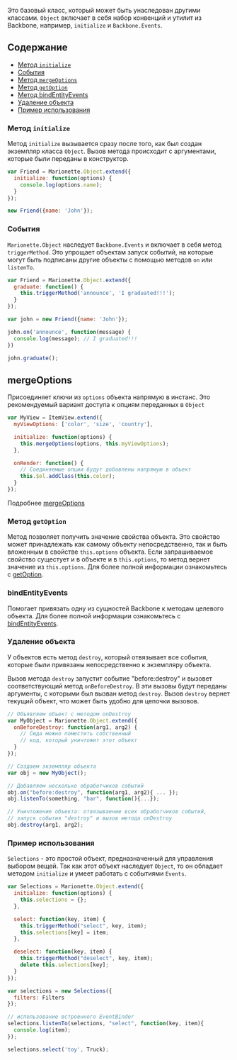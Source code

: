 Это базовый класс, который может быть унаследован другими классами. `Object` включает
в себя набор конвенций и утилит из Backbone, например, `initialize` и `Backbone.Events`.

## Содержание

* [Метод `initialize`](#initialize)
* [События](#events)
* [Метод `mergeOptions`](#mergeoptions)
* [Метод `getOption`](#getoption)
* [Метод bindEntityEvents](#bindentityevents)
* [Удаление объекта](#destroying-a-object)
* [Пример использования](#basic-use)


### <a name="initialize"></a> Метод `initialize`

Метод `initialize` вызывается сразу после того, как был создан экземпляр класса `Object`.
Вызов метода происходит с аргументами, которые были переданы в конструктор.

```js
var Friend = Marionette.Object.extend({
  initialize: function(options) {
    console.log(options.name);
  }
});

new Friend({name: 'John'});
```

### <a name="events"></a> События

`Marionette.Object` наследует `Backbone.Events` и включает в себя метод `triggerMethod`.
Это упрощает объектам запуск событий, на которые могут быть подписаны другие объекты
с помощью методов `on` или `listenTo`.

```js
var Friend = Marionette.Object.extend({
  graduate: function() {
    this.triggerMethod('announce', 'I graduated!!!');
  }
});

var john = new Friend({name: 'John'});

john.on('announce', function(message) {
  console.log(message); // I graduated!!!
})

john.graduate();
```

## <a name="mergeoptions"></a> mergeOptions

Присоединяет ключи из `options` объекта напрямую в инстанс. Это рекомендуемый вариант доступа к опциям переданных в `Object`

```js
var MyView = ItemView.extend({
  myViewOptions: ['color', 'size', 'country'],

  initialize: function(options) {
    this.mergeOptions(options, this.myViewOptions);
  },

  onRender: function() {
    // Соединяемые опции будут добавлены напрямую в объект
    this.$el.addClass(this.color);
  }
});
```
Подробнее [mergeOptions](../functions/#marionettemergeoptions)

### <a name="getoption"></a> Метод `getOption`

Метод позволяет получить значение свойства объекта. Это свойство может принадлежать как самому объекту непосредственно, так и
быть вложенным в свойстве `this.options` объекта. Если запрашиваемое свойство сущестует и в объекте и в `this.options`, то метод вернет значение из `this.options`.
Для более полной информации ознакомьтесь с [getOption](../functions/#marionettegetoption).

### <a name="bindentityevents"></a> bindEntityEvents

Помогает привязать одну из сущностей Backbone к методам целевого объекта. Для более полной информации ознакомьтесь с [bindEntityEvents](../functions/).

### <a name="destroying-a-object"></a> Удаление объекта

У объектов есть метод `destroy`, который отвязывает все события, которые были привязаны непосредственно к экземпляру объекта.

Вызов метода `destroy` запустит событие "before:destroy" и вызовет соответствующий метод `onBeforeDestroy`.
В эти вызовы будут переданы аргументы, с которыми был вызван метод `destroy`.
Вызов `destroy` вернет текущий объект, что может быть удобно для цепочки вызовов.

```js
// Объявляем объект с методом onDestroy
var MyObject = Marionette.Object.extend({
  onBeforeDestroy: function(arg1, arg2) {
    // Сюда можно поместить собственный
    // код, который уничтожит этот объект
  }
});

// Создаем экземпляр объекта
var obj = new MyObject();

// Добавляем несколько обработчиков событий
obj.on("before:destroy", function(arg1, arg2){ ... });
obj.listenTo(something, "bar", function(){...});

// Уничтожение объекта: отвязываение всех обработчиков событий,
// запуск события "destroy" и вызов метода onDestroy
obj.destroy(arg1, arg2);
```

### <a name="basic-use"></a> Пример использования

`Selections` - это простой объект, предназначенный для управления выбором вещей.
Так как этот объект наследует `Object`, то он обладает методом `initialize` и умеет
работать с событиями `Events`.

```js
var Selections = Marionette.Object.extend({
  initialize: function(options) {
    this.selections = {};
  },

  select: function(key, item) {
    this.triggerMethod("select", key, item);
    this.selections[key] = item;
  },

  deselect: function(key, item) {
    this.triggerMethod("deselect", key, item);
    delete this.selections[key];
  }
});

var selections = new Selections({
  filters: Filters
});

// использование встроенного EventBinder
selections.listenTo(selections, "select", function(key, item){
  console.log(item);
});

selections.select('toy', Truck);
```
